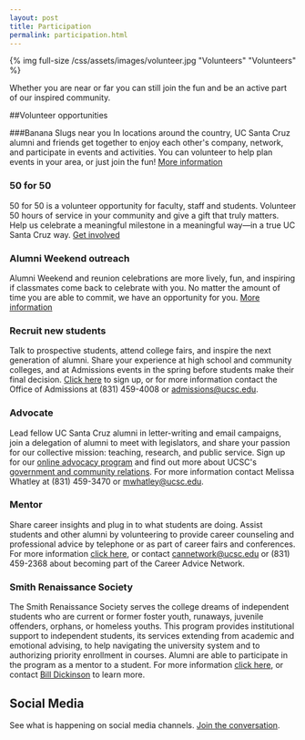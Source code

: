 ```yaml
---
layout: post
title: Participation
permalink: participation.html
---
```

{% img full-size /css/assets/images/volunteer.jpg "Volunteers" "Volunteers" %}

Whether you are near or far you can still join the fun and be an active part of our inspired community.
 
##Volunteer opportunities

###Banana Slugs near you
 In locations around the country, UC Santa Cruz alumni and friends get together to enjoy each other's company, network, and participate in events and activities. You can volunteer to help plan events in your area, or just join the fun! [More information](http://alumni.ucsc.edu/volunteer/volunteer_opportunities/regionalevents/index.html)
 
### 50 for 50

50 for 50 is a volunteer opportunity for faculty, staff and students. Volunteer 50 hours of service in your community and give a  gift that truly matters. Help us celebrate a meaningful milestone in a meaningful way—in a true UC Santa Cruz way. [Get involved](http://50for50.ucsc.edu)
 
### Alumni Weekend outreach
  Alumni Weekend and reunion celebrations are more lively, fun, and inspiring if classmates come back to celebrate with you. No matter the amount of time you are able to commit, we have an opportunity for you. [More information](http://specialevents.ucsc.edu/alumniweekend/alumni-weekend-outreach-volunteers.html)
  
### Recruit new students
 Talk to prospective students, attend college fairs, and inspire the next generation of alumni. Share your experience at high school and community colleges, and at Admissions events in the spring before students make their final decision. [Click here](http://admissions.sa.ucsc.edu/volunteers/) to sign up, or for more information contact the Office of Admissions at (831) 459-4008 or [admissions@ucsc.edu](mailto:admissions@ucsc.edu).

### Advocate
Lead fellow UC Santa Cruz alumni in letter-writing and email campaigns, join a delegation of alumni to meet with legislators, and share your passion for our collective mission: teaching, research, and public service. Sign up for our [online advocacy program](http://www.ucforcalifornia.org/santacruz/home/) and find out more about UCSC's [government and community relations](http://urelations.ucsc.edu/about/units/government/). For more information contact Melissa Whatley at (831) 459-3470 or [mwhatley@ucsc.edu](mailto:mwhatley@ucsc.edu).

### Mentor
Share career insights and plug in to what students are doing. Assist students and other alumni by volunteering to provide career counseling and professional advice by telephone or as part of career fairs and conferences. For more information [click here](http://www.careercenter.ucsc.edu/can/), or contact [cannetwork@ucsc.edu](mailto:cannetwork@ucsc.edu) or (831) 459-2368 about becoming part of the Career Advice Network.

### Smith Renaissance Society
The Smith Renaissance Society serves the college dreams of independent students who are current or former foster youth, runaways, juvenile offenders, orphans, or homeless youths. This program provides institutional support to independent students, its services extending from academic and emotional advising, to help navigating the university system and to authorizing priority enrollment in courses. Alumni are able to participate in the program as a mentor to a student. For more information [click here](http://smithsociety.ucsc.edu/index.html), or contact [Bill Dickinson](mailto:wcdcamb@aol.com) to learn more.

## Social Media

See what is happening on social media channels. [Join the conversation](/ucsc50.html).
